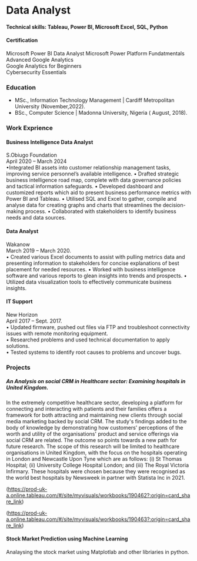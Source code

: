 # Data Analyst

#### Technical skills: Tableau, Power BI, Microsoft Excel, SQL, Python
#### Certification
Microsoft Power BI Data Analyst
Microsoft Power Platform Fundatmentals <br>
Advanced Google Analytics<br>
Google Analytics for Beginners <br>
Cybersecurity Essentials <br>
### Education
- MSc., Information Technology Management | Cardiff Metropolitan University (November,2022).  <br>
- BSc., Computer Science | Madonna University, Nigeria ( August, 2018).<br>

### Work Exprience
#### Business Intelligence Data Analyst
S.Obiugo Foundation <br>
April 2020 – March 2024   <br>
•Integrated BI assets into customer relationship management tasks,
improving service personnel’s available intelligence.
• Drafted strategic business intelligence road map, complete with data governance policies and tactical information safeguards.
• Developed dashboard and customized reports which aid to present business performance metrics with Power BI and Tableau.
• Utilised SQL and Excel to gather, compile and analyse data for creating graphs and charts that streamlines the decision-making process.
• Collaborated with stakeholders to identify business needs and data sources.<br>


#### Data Analyst
Wakanow <br>
March 2019 – March 2020. <br>
• Created various Excel documents to assist with pulling metrics data and presenting information to stakeholders for concise explanations of best placement for needed resources.
• Worked with business intelligence software and various reports to glean insights into trends and prospects.
• Utilized data visualization tools to effectively communicate business insights.<br>


#### IT Support
New Horizon <br>
April 2017 – Sept. 2017. <br>
• Updated firmware, pushed out files via FTP and troubleshoot
connectivity issues with remote monitoring equipment.<br>
• Researched problems and used technical documentation to apply
solutions.<br>
• Tested systems to identify root causes to problems and uncover bugs. <br>



### Projects
##### An Analysis on social CRM in Healthcare sector: Examining hospitals in United Kingdom.
In the extremely competitive healthcare sector, developing a platform for connecting and interacting with patients and their families offers a framework for both attracting and maintaining new clients through social media marketing backed by social CRM. The study's findings added to the body of knowledge by demonstrating how customers' perceptions of the worth and utility of the organisations' product and service offerings via social CRM are related. The outcome so points towards a new path for future research. The scope of this research will be limited to healthcare organisations in United Kingdom, with the focus on the hospitals operating in London and Newcastle Upon Tyne which are as follows: (i) St Thomas Hospital; (ii) University College Hospital London; and (iii) The Royal Victoria Infirmary. These hospitals were chosen because they were recognised as the world best hospitals by Newsweek in partner with Statista Inc in 2021.

(https://prod-uk-a.online.tableau.com/#/site/myvisuals/workbooks/190462?:origin=card_share_link)

(https://prod-uk-a.online.tableau.com/#/site/myvisuals/workbooks/190463?:origin=card_share_link)

#### Stock Market Prediction using Machine Learning
Analaysing the stock market using Matplotlab and other libriaries in python.
